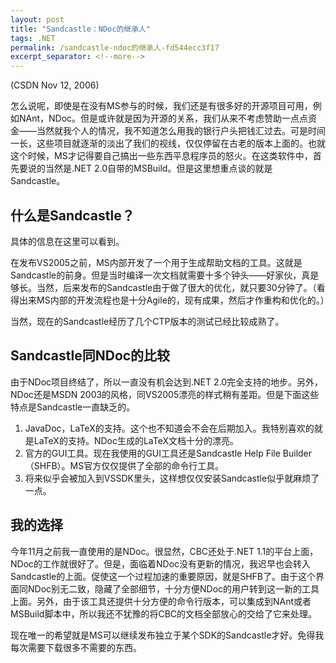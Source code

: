 ```yaml
---
layout: post
title: "Sandcastle：NDoc的继承人"
tags: .NET
permalink: /sandcastle-ndoc的继承人-fd544ecc3f17
excerpt_separator: <!--more-->
---
```

(CSDN Nov 12, 2006)

怎么说呢，即使是在没有MS参与的时候，我们还是有很多好的开源项目可用，例如NAnt，NDoc。但是或许就是因为开源的关系，我们从来不考虑赞助一点点资金――当然就我个人的情况，我不知道怎么用我的银行户头把钱汇过去。可是时间一长，这些项目就逐渐的淡出了我们的视线，仅仅停留在古老的版本上面的。也就这个时候，MS才记得要自己搞出一些东西平息程序员的怒火。在这类软件中，首先要说的当然是.NET 2.0自带的MSBuild。但是这里想重点谈的就是Sandcastle。
<!--more-->

## 什么是Sandcastle？

具体的信息在这里可以看到。

在发布VS2005之前，MS内部开发了一个用于生成帮助文档的工具。这就是Sandcastle的前身。但是当时编译一次文档就需要十多个钟头――好家伙，真是够长。当然，后来发布的Sandcastle由于做了很大的优化，就只要30分钟了。（看得出来MS内部的开发流程也是十分Agile的，现有成果，然后才作重构和优化的。）

当然，现在的Sandcastle经历了几个CTP版本的测试已经比较成熟了。

## Sandcastle同NDoc的比较

由于NDoc项目终结了，所以一直没有机会达到.NET 2.0完全支持的地步。另外，NDoc还是MSDN 2003的风格，同VS2005漂亮的样式稍有差距。但是下面这些特点是Sandcastle一直缺乏的。

1. JavaDoc，LaTeX的支持。这个也不知道会不会在后期加入。我特别喜欢的就是LaTeX的支持。NDoc生成的LaTeX文档十分的漂亮。
1. 官方的GUI工具。现在我使用的GUI工具还是Sandcastle Help File Builder（SHFB）。MS官方仅仅提供了全部的命令行工具。
1. 将来似乎会被加入到VSSDK里头，这样想仅仅安装Sandcastle似乎就麻烦了一点。

## 我的选择

今年11月之前我一直使用的是NDoc。很显然，CBC还处于.NET 1.1的平台上面，NDoc的工作就很好了。但是，面临着NDoc没有更新的情况，我迟早也会转入Sandcastle的上面。促使这一个过程加速的重要原因，就是SHFB了。由于这个界面同NDoc别无二致，隐藏了全部细节，十分方便NDoc的用户转到这一新的工具上面。另外，由于该工具还提供十分方便的命令行版本，可以集成到NAnt或者MSBuild脚本中，所以我还不犹豫的将CBC的文档全部放心的交给了它来处理。

现在唯一的希望就是MS可以继续发布独立于某个SDK的Sandcastle才好。免得我每次需要下载很多不需要的东西。
